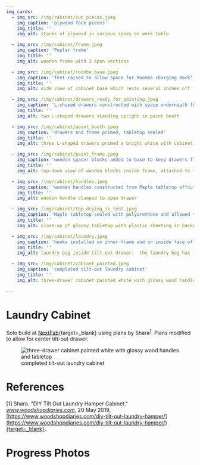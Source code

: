 ```yaml
---
img_cards: 
  - img_src: /img/cabinet/cut_pieces.jpeg
    img_caption: 'plywood face pieces'
    img_title: ''
    img_alt: stacks of plywood in various sizes on work table

  - img_src: /img/cabinet/frame.jpeg
    img_caption: 'Poplar frame'
    img_title: ''
    img_alt: wooden frame with 3 open sections

  - img_src: /img/cabinet/roomba_base.jpeg
    img_caption: 'feet raised to allow space for Roomba charging dock'
    img_title: ''
    img_alt: side view of cabinet base which rests several inches off floor

  - img_src: /img/cabinet/drawers_ready_for_painting.jpeg
    img_caption: 'L-shaped drawers constructed with space underneath for hidden hinge'
    img_title: ''
    img_alt: two L-shaped drawers standing upright in paint booth

  - img_src: /img/cabinet/paint_booth.jpeg
    img_caption: 'drawers and frame primed, tabletop sealed'
    img_title: ''
    img_alt: three L-shaped drawers primed a bright white with cabinet frame in the background

  - img_src: /img/cabinet/paint_frame.jpeg
    img_caption: 'wooden spacer blocks added to base to keep drawers flush with frame'
    img_title: ''
    img_alt: top-down view of wooden blocks inside frame, attached to the bottom panel.  the blocks have screws sticking out of the top.

  - img_src: /img/cabinet/handles.jpeg
    img_caption: 'wooden handles constructed from Maple tabletop offcuts'
    img_title: ''
    img_alt: wooden handle clamped to open drawer

  - img_src: /img/cabinet/top_drying_in_tent.jpeg
    img_caption: 'Maple tabletop sealed with polyurethane and allowed to dry inside tent to prevent sawdust from sticking'
    img_title: ''
    img_alt: close-up of glossy tabletop with plastic sheeting in background

  - img_src: /img/cabinet/laundry.jpeg
    img_caption: 'hooks installed on inner frame and on inside face of drawer to keep laundry bag upright'
    img_title: ''
    img_alt: laundry bag inside tilt-out drawer.  the laundry bag has fabric handles which are hooked to the underside of the tabletop and to the inside face of the drawer.

  - img_src: /img/cabinet/cabinet_painted.jpeg
    img_caption: 'completed tilt-out laundry cabinet'
    img_title: ''
    img_alt: three-drawer cabinet painted white with glossy wood handles and tabletop

---
```


# Laundry Cabinet

Solo build at [NextFab](https://nextfab.com/location/south-philadelphia/){target=_blank} using plans by Shara<sup>[1](./#references)</sup>.  Plans modified to allow for center tilt-out drawer.  

<section>
  <figure>
    <img
      src="/img/cabinet/cabinet_painted.jpeg"
      alt="three-drawer cabinet painted white with glossy wood handles and tabletop"
      title=""
    />
    <figcaption>completed tilt-out laundry cabinet</figcaption>
  </figure>
</section>

# References

[1] Shara.  "DIY Tilt Out Laundry Hamper Cabinet."  *www.woodshopdiaries.com*, 20 May 2019, [https://www.woodshopdiaries.com/diy-tilt-out-laundry-hamper/](https://www.woodshopdiaries.com/diy-tilt-out-laundry-hamper/){target=_blank}.


# Progress Photos